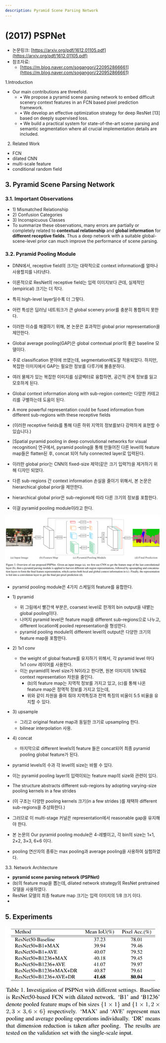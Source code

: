 ```yaml
---
description: Pyramid Scene Parsing Network
---
```


# \(2017\) PSPNet

* 논문링크: [https://arxiv.org/pdf/1612.01105.pdf](https://arxiv.org/pdf/1612.01105.pdf)
* 참조자료:
  * [https://m.blog.naver.com/sogangori/220952866661](https://m.blog.naver.com/sogangori/220952866661)



1.Introduction

* Our main contributions are threefold. 
  * • We propose a pyramid scene parsing network to embed difficult scenery context features in an FCN based pixel prediction framework. 
  * • We develop an effective optimization strategy for deep ResNet \[13\] based on deeply supervised loss. 
  * • We build a practical system for state-of-the-art scene parsing and semantic segmentation where all crucial implementation details are included.

2. Related Work

* FCN
* dilated CNN
* multi-scale feature
* conditional random field

## 3. Pyramid Scene Parsing Network

### 3.1. Important Observations

* 1\) Mismatched Relationship
* 2\) Confusion Categories
* 3\) Inconspicuous Classes
* To summarize these observations, many errors are partially or completely related to **contextual relationship** and **global information** for **different receptive fields**. Thus a deep network with a suitable global-scene-level prior can much improve the performance of scene parsing.

### 3.2. Pyramid Pooling Module

* DNN에서,  receptive field의 크기는 대략적으로 context information를 얼마나 사용할지를 나타낸다.
* 이론적으로 ResNet의 receptive field는 입력 이미지보다 큰데, 실제적인\(empirical\) 크기는 더 작다.
* 특히 high-level layer일수록 더 그렇다.
* 어런 특성은 딥러닝 네트워크가 큰 global scenery prior를 충분히 통합하지 못한다.
* 이러한 이슈를 해결하기 위해, 본 논문은 효과적인 global prior representation을 제안한다.



* Global average pooling\(GAP\)은 global contextual prior의 좋은 baseline 모델이다.
* 주로 classification 분야에 쓰였는데, segmentation에도잘 적용되었다. 하지만, 복잡한 이미지에서 GAP는 필요한 정보를 다루기에 불충분하다.
* 여러 물체가 있는 복잡한 이미지를 싱글벡터로 융합하면, 공간적 관계 정보를 잃고 모호하게 된다.
* Global context information along with sub-region context는 다양한 카테고리를 구별하는데 도움이 된다.
* A more powerful representation could be fused information from different sub-regions with these receptive fields
* \(이러한 receptive fields를 통해 다른 하위 지역의 정보를보다 강력하게 표현할 수 있습니다.\)



* \[Spatial pyramid pooling in deep convolutional networks for visual recognition\] 연구에서, pyramid pooling을 통해 만들어진 다른 level의 feature map들은 flatten된 후, concat 되어 fully connected layer로 입력된다.
* 이러한 global prior는 CNN의 fixed-size 제약\(같은 크기 입력?!\)을 제거하기 위해 디자인 되었다.
* 다른 sub-regions 간 context information 손실을 줄이기 위해서, 본 논문은 hierarchical global prior을 제안한다.
* hierarchical global prior은 sub-regions에 따라 다른 크기의 정보를 포함한다. 
* 이걸 pyramid pooling module이라고 한다.

![PSPNet](../.gitbook/assets/image%20%2888%29.png)

* pyramid pooling module은  4가지 스케일의 feature를 융합한다.
* 1\) pyramid
  * 위 그림에서 빨간색 부분은,  coarsest level로 한개의 bin output을 내뱉는 global pooling이다.
  * 나머지 pyramid level은 feature map을 different sub-regions으로 나누고, different location에 pooled representation을 형성한다.
  * pyramid pooling module의 different level의 output은 다양한 크기의 feature map을 포함한다.
* 2\) 1x1 conv
  * the weight of global feature를 유지하기 위해서, 각 pyramid level 마다 1x1 conv 레이어를 사용한다. 
  * 이는 pyramid의 level size가 N이라고 한다면,  원본 이미지의 1/N개로 context representation 차원을 줄인다.
    * \(b\)의 feature map는 지역적 정보를 가지고 있고, \(c\)를 통해 나온 feature map은 정역적 정보를 가지고 있는데,
    * 위와 같이 차원을 줄여 줘야 지역특징과 전역 특징의 비율이 5:5 비율을 유지할 수 있다.
* 3\) upsample
  * 그리고 original feature map과 동일한 크기로 upsampling 한다.
  *  bilinear interpolation 사용.
* 4\) concat
  * 마지막으로 different levels의 feature 들은 concat되어 최종 pyramid pooling global feature가 된다.



* pyramid levels의 수과 각 level의 size는 바뀔 수 있다.
* 이는 pyramid pooling layer의 입력이되는 feature map의 size와 관련이 있다.
* The structure abstracts different sub-regions by adopting varying-size pooling kernels in a few strides 
* \(이 구조는 다양한 pooling kernels 크기\(in a few strides \)를 채택하 different sub-regions을 추상화한다.\)
* 그러므로 이 multi-stage 커널은 representation에서  reasonable gap을 유지해야 한다.
* 본 논문의 Our pyramid pooling module은 4-레벨이고, 각 bin의 size는 1×1, 2×2, 3×3, 6×6 이다.
* pooling 연산자의 종류는 max pooling과 average pooling을 사용하여 실험하였다.

3.3. Network Architecture

* **pyramid scene parsing network \(PSPNet\)**
* \(b\)의 feature map을 뽑는데, dilated network strategy의 ResNet pretrained 모델을 사용하였다.
* ResNet 모델의 최종 feature map 크기는 입력 이미지의 1/8 크기 이다.  
* 


## 5. Experiments

![](../.gitbook/assets/image%20%28103%29.png)

 



